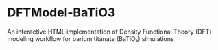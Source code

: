 # DFTModel-BaTiO3
An interactive HTML implementation of Density Functional Theory (DFT) modeling workflow for barium titanate (BaTiO₃) simulations
